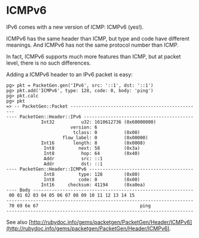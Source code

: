 # ICMPv6

IPv6 comes with a new version of ICMP: ICMPv6 \(yes!\).

ICMPv6 has the same header than ICMP, but type and code have different meanings. And ICMPv6 has not the same protocol number than ICMP.

In fact, ICMPv6 supports much more features than ICMP, but at packet level, there is no such differences.

Adding a ICMPv6 header to an IPv6 packet is easy:

```text
pg> pkt = PacketGen.gen('IPv6', src: '::1', dst: '::1')
pg> pkt.add('ICMPv6', type: 128, code: 0, body: 'ping')
pg> pkt.calc
pg> pkt
=> -- PacketGen::Packet -------------------------------------------------
---- PacketGen::Header::IPv6 -----------------------------------------
             Int32          u32: 1610612736 (0x60000000)
                        version: 6
                         tclass: 0          (0x00)
                     flow_label: 0          (0x00000)
             Int16       length: 8          (0x0008)
              Int8         next: 58         (0x3a)
              Int8          hop: 64         (0x40)
              Addr          src: ::1
              Addr          dst: ::1
---- PacketGen::Header::ICMPv6 ---------------------------------------
              Int8         type: 128        (0x80)
              Int8         code: 0          (0x00)
             Int16     checksum: 41194      (0xa0ea)
---- Body ------------------------------------------------------------
 00 01 02 03 04 05 06 07 08 09 10 11 12 13 14 15
----------------------------------------------------------------------
 70 69 6e 67                                      ping
----------------------------------------------------------------------
```

See also [http://rubydoc.info/gems/packetgen/PacketGen/Header/ICMPv6](http://rubydoc.info/gems/packetgen/PacketGen/Header/ICMPv6).

